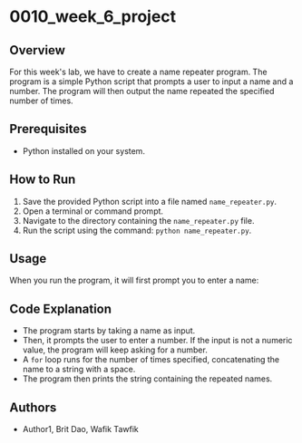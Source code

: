 # 0010_week_6_project

## Overview
For this week's lab, we have to create a name repeater program. The program is a simple Python script that prompts a user to input a name and a number. The program will then output the name repeated the specified number of times.

## Prerequisites
- Python installed on your system.

## How to Run
1. Save the provided Python script into a file named `name_repeater.py`.
2. Open a terminal or command prompt.
3. Navigate to the directory containing the `name_repeater.py` file.
4. Run the script using the command: `python name_repeater.py`.

## Usage
When you run the program, it will first prompt you to enter a name:

## Code Explanation
- The program starts by taking a name as input.
- Then, it prompts the user to enter a number. If the input is not a numeric value, the program will keep asking for a number.
- A `for` loop runs for the number of times specified, concatenating the name to a string with a space.
- The program then prints the string containing the repeated names.

## Authors
- Author1, Brit Dao, Wafik Tawfik

